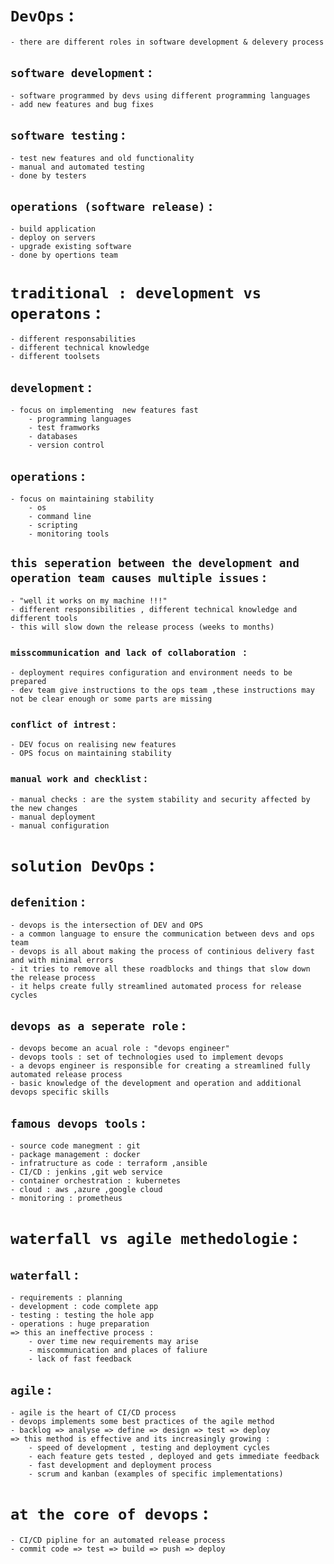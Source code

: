 # `DevOps` :
    - there are different roles in software development & delevery process
## `software development` :
    - software programmed by devs using different programming languages
    - add new features and bug fixes
## `software testing` :
    - test new features and old functionality
    - manual and automated testing
    - done by testers
## `operations (software release)` :
    - build application
    - deploy on servers
    - upgrade existing software
    - done by opertions team
# `traditional : development vs operatons` :
    - different responsabilities
    - different technical knowledge
    - different toolsets
## `development` :
    - focus on implementing  new features fast
        - programming languages
        - test framworks
        - databases
        - version control
## `operations` :
    - focus on maintaining stability
        - os
        - command line
        - scripting
        - monitoring tools
## `this seperation between the development and operation team causes multiple issues` :
    - "well it works on my machine !!!"
    - different responsibilities , different technical knowledge and different tools  
    - this will slow down the release process (weeks to months)
### `misscommunication and lack of collaboration ` :
    - deployment requires configuration and environment needs to be prepared
    - dev team give instructions to the ops team ,these instructions may not be clear enough or some parts are missing
### `conflict of intrest` :
    - DEV focus on realising new features
    - OPS focus on maintaining stability 
### `manual work and checklist` :
    - manual checks : are the system stability and security affected by the new changes 
    - manual deployment
    - manual configuration
# `solution DevOps` :
## `defenition` :
    - devops is the intersection of DEV and OPS
    - a common language to ensure the communication between devs and ops team
    - devops is all about making the process of continious delivery fast and with minimal errors
    - it tries to remove all these roadblocks and things that slow down the release process
    - it helps create fully streamlined automated process for release cycles
## `devops as a seperate role` :
    - devops become an acual role : "devops engineer"
    - devops tools : set of technologies used to implement devops
    - a devops engineer is responsible for creating a streamlined fully automated release process
    - basic knowledge of the development and operation and additional devops specific skills
## `famous devops tools` :
    - source code manegment : git
    - package management : docker
    - infratructure as code : terraform ,ansible
    - CI/CD : jenkins ,git web service
    - container orchestration : kubernetes
    - cloud : aws ,azure ,google cloud
    - monitoring : prometheus
# `waterfall vs agile methedologie` :
## `waterfall` :
    - requirements : planning
    - development : code complete app
    - testing : testing the hole app
    - operations : huge preparation
    => this an ineffective process :
        - over time new requirements may arise
        - miscommunication and places of faliure
        - lack of fast feedback
## `agile` :
    - agile is the heart of CI/CD process
    - devops implements some best practices of the agile method
    - backlog => analyse => define => design => test => deploy
    => this method is effective and its increasingly growing :
        - speed of development , testing and deployment cycles
        - each feature gets tested , deployed and gets immediate feedback
        - fast development and deployment process
        - scrum and kanban (examples of specific implementations)
    

# `at the core of devops` :
    - CI/CD pipline for an automated release process
    - commit code => test => build => push => deploy
